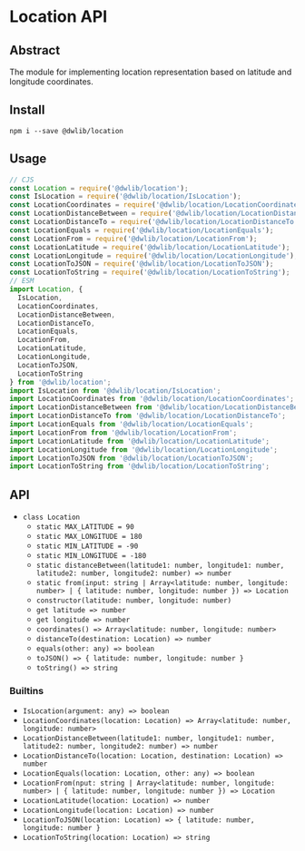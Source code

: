 # Location API

## Abstract
The module for implementing location representation based on latitude and
longitude coordinates.

## Install
`npm i --save @dwlib/location`

## Usage
```javascript
// CJS
const Location = require('@dwlib/location');
const IsLocation = require('@dwlib/location/IsLocation');
const LocationCoordinates = require('@dwlib/location/LocationCoordinates');
const LocationDistanceBetween = require('@dwlib/location/LocationDistanceBetween');
const LocationDistanceTo = require('@dwlib/location/LocationDistanceTo');
const LocationEquals = require('@dwlib/location/LocationEquals');
const LocationFrom = require('@dwlib/location/LocationFrom');
const LocationLatitude = require('@dwlib/location/LocationLatitude');
const LocationLongitude = require('@dwlib/location/LocationLongitude');
const LocationToJSON = require('@dwlib/location/LocationToJSON');
const LocationToString = require('@dwlib/location/LocationToString');
// ESM
import Location, {
  IsLocation,
  LocationCoordinates,
  LocationDistanceBetween,
  LocationDistanceTo,
  LocationEquals,
  LocationFrom,
  LocationLatitude,
  LocationLongitude,
  LocationToJSON,
  LocationToString
} from '@dwlib/location';
import IsLocation from '@dwlib/location/IsLocation';
import LocationCoordinates from '@dwlib/location/LocationCoordinates';
import LocationDistanceBetween from '@dwlib/location/LocationDistanceBetween';
import LocationDistanceTo from '@dwlib/location/LocationDistanceTo';
import LocationEquals from '@dwlib/location/LocationEquals';
import LocationFrom from '@dwlib/location/LocationFrom';
import LocationLatitude from '@dwlib/location/LocationLatitude';
import LocationLongitude from '@dwlib/location/LocationLongitude';
import LocationToJSON from '@dwlib/location/LocationToJSON';
import LocationToString from '@dwlib/location/LocationToString';
```

## API
- `class Location`
  - `static MAX_LATITUDE = 90`
  - `static MAX_LONGITUDE = 180`
  - `static MIN_LATITUDE = -90`
  - `static MIN_LONGITUDE = -180`
  - `static distanceBetween(latitude1: number, longitude1: number, latitude2: number, longitude2: number) => number`
  - `static from(input: string | Array<latitude: number, longitude: number> | {
      latitude: number,
      longitude: number
    }) => Location`
  - `constructor(latitude: number, longitude: number)`
  - `get latitude => number`
  - `get longitude => number`
  - `coordinates() => Array<latitude: number, longitude: number>`
  - `distanceTo(destination: Location) => number`
  - `equals(other: any) => boolean`
  - `toJSON() => {
      latitude: number,
      longitude: number
    }`
  - `toString() => string`

### Builtins
- `IsLocation(argument: any) => boolean`
- `LocationCoordinates(location: Location) => Array<latitude: number, longitude: number>`
- `LocationDistanceBetween(latitude1: number, longitude1: number, latitude2: number, longitude2: number) => number`
- `LocationDistanceTo(location: Location, destination: Location) => number`
- `LocationEquals(location: Location, other: any) => boolean`
- `LocationFrom(nput: string | Array<latitude: number, longitude: number> | {
    latitude: number,
    longitude: number
  }) => Location`
- `LocationLatitude(location: Location) => number`
- `LocationLongitude(location: Location) => number`
- `LocationToJSON(location: Location) => {
    latitude: number,
    longitude: number
  }`
- `LocationToString(location: Location) => string`
